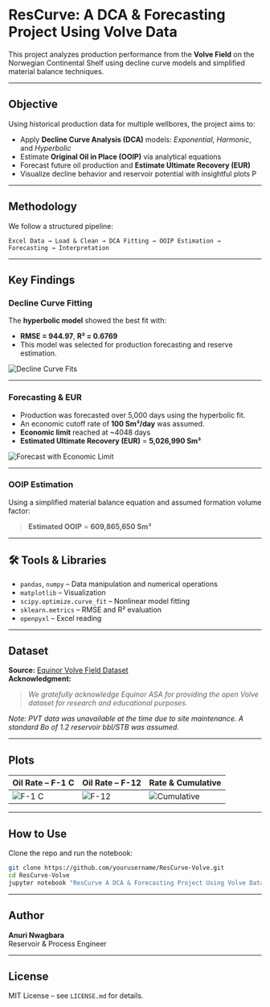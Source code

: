 
# ResCurve: A DCA & Forecasting Project Using Volve Data

This project analyzes production performance from the **Volve Field** on the Norwegian Continental Shelf using decline curve models and simplified material balance techniques.

---

##  Objective

Using historical production data for multiple wellbores, the project aims to:

- Apply **Decline Curve Analysis (DCA)** models: *Exponential*, *Harmonic*, and *Hyperbolic*
- Estimate **Original Oil in Place (OOIP)** via analytical equations
- Forecast future oil production and **Estimate Ultimate Recovery (EUR)**
- Visualize decline behavior and reservoir potential with insightful plots
P
---

##  Methodology

We follow a structured pipeline:

```
Excel Data → Load & Clean → DCA Fitting → OOIP Estimation → Forecasting → Interpretation
```

---

##  Key Findings

###  Decline Curve Fitting

The **hyperbolic model** showed the best fit with:
- **RMSE = 944.97**, **R² = 0.6769**
- This model was selected for production forecasting and reserve estimation.

![Decline Curve Fits](Decline_Curve_Fits.png)

---

### Forecasting & EUR

- Production was forecasted over 5,000 days using the hyperbolic fit.
- An economic cutoff rate of **100 Sm³/day** was assumed.
- **Economic limit** reached at ~4048 days  
- **Estimated Ultimate Recovery (EUR)** = **5,026,990 Sm³**

![Forecast with Economic Limit](Forcast_With_Economic_Limit.png)

---

### OOIP Estimation

Using a simplified material balance equation and assumed formation volume factor:

> **Estimated OOIP** = **609,865,650 Sm³**

---

## 🛠️ Tools & Libraries

- `pandas`, `numpy` – Data manipulation and numerical operations  
- `matplotlib` – Visualization  
- `scipy.optimize.curve_fit` – Nonlinear model fitting  
- `sklearn.metrics` – RMSE and R² evaluation  
- `openpyxl` – Excel reading  

---

##  Dataset

**Source:** [Equinor Volve Field Dataset](https://www.equinor.com/energy/volve-data-sharing)  
**Acknowledgment:**

> *We gratefully acknowledge Equinor ASA for providing the open Volve dataset for research and educational purposes.*

 *Note: PVT data was unavailable at the time due to site maintenance. A standard Bo of 1.2 reservoir bbl/STB was assumed.*

---

##  Plots

| Oil Rate – F-1 C | Oil Rate – F-12 | Rate & Cumulative |
|------------------|------------------|--------------------|
| ![F-1 C](Well_F-1.png) | ![F-12](Well_F_12.png) | ![Cumulative](Rate_&_Cumulative.png) |

---

##  How to Use

Clone the repo and run the notebook:

```bash
git clone https://github.com/yourusername/ResCurve-Volve.git
cd ResCurve-Volve
jupyter notebook "ResCurve A DCA & Forecasting Project Using Volve Data.ipynb"
```

---

##  Author

**Anuri Nwagbara**  
Reservoir & Process Engineer

---

##  License

MIT License – see `LICENSE.md` for details.
